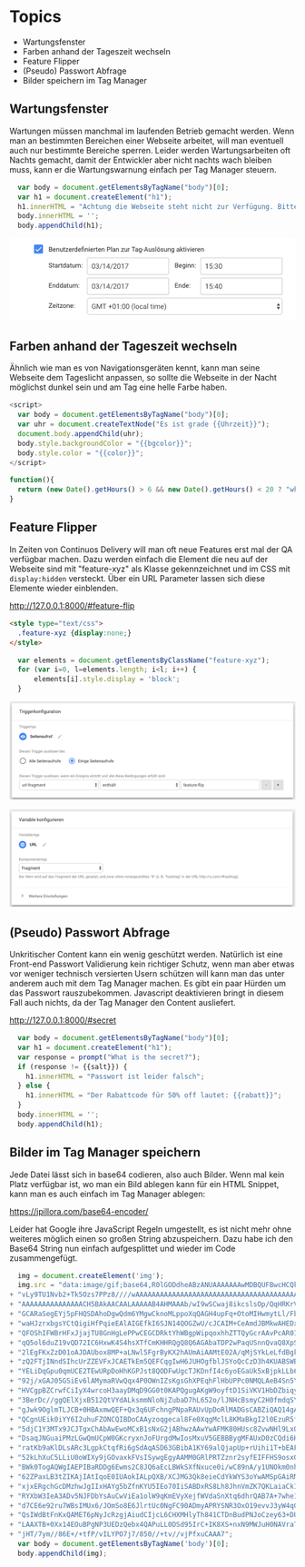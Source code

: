 # Topics

* Wartungsfenster
* Farben anhand der Tageszeit wechseln
* Feature Flipper
* (Pseudo) Passwort Abfrage
* Bilder speichern im Tag Manager

## Wartungsfenster

Wartungen müssen manchmal im laufenden Betrieb gemacht werden. Wenn man an bestimmten Bereichen einer Webseite arbeitet, will man eventuell
auch nur bestimmte Bereiche sperren. Leider werden Wartungsarbeiten oft Nachts gemacht, damit der Entwickler aber nicht nachts wach bleiben
muss, kann er die Wartungswarnung einfach per Tag Manager steuern.

```javascript
  var body = document.getElementsByTagName("body")[0];
  var h1 = document.createElement("h1");
  h1.innerHTML = "Achtung die Webseite steht nicht zur Verfügung. Bitte probieren Sie es später noch einmal";
  body.innerHTML = '';
  body.appendChild(h1);
```
![](maintenance.png)

## Farben anhand der Tageszeit wechseln

Ähnlich wie man es von Navigationsgeräten kennt, kann man seine Webseite dem Tageslicht anpassen, so sollte die Webseite in der Nacht
möglichst dunkel sein und am Tag eine helle Farbe haben.

```javascript
<script>
  var body = document.getElementsByTagName("body")[0];
  var uhr = document.createTextNode("Es ist grade {{Uhrzeit}}");
  document.body.appendChild(uhr);
  body.style.backgroundColor = "{{bgcolor}}";
  body.style.color = "{{color}}";
</script>
```

```javascript
function(){
  return (new Date().getHours() > 6 && new Date().getHours() < 20 ? "white" : "black");
}
```

## Feature Flipper

In Zeiten von Continuos Delivery will man oft neue Features erst mal der QA verfügbar machen. 
Dazu werden einfach die Element die neu auf der Webseite sind mit "feature-xyz" als Klasse gekennzeichnet und im CSS mit `display:hidden` versteckt.
Über ein URL Parameter lassen sich diese Elemente wieder einblenden.

http://127.0.0.1:8000/#feature-flip

```html
<style type="text/css">
  .feature-xyz {display:none;}
</style>
```

```javascript
  var elements = document.getElementsByClassName("feature-xyz");
  for (var i=0, l=elements.length; i<l; i++) {
      elements[i].style.display = 'block';
  }
```

![](trigger.png)


![](variable.png)

## (Pseudo) Passwort Abfrage

Unkritischer Content kann ein wenig geschützt werden. Natürlich ist eine Front-end Passwort Validierung kein richtiger Schutz,
wenn man aber etwas vor weniger technisch versierten Usern schützen will kann man das unter anderem auch mit dem Tag Manager machen.
Es gibt ein paar Hürden um das Passwort rauszubekommen. Javascript deaktivieren bringt in diesem Fall auch nichts, da der Tag Manager 
den Content ausliefert.

http://127.0.0.1:8000/#secret

```javascript
  var body = document.getElementsByTagName("body")[0];
  var h1 = document.createElement("h1");
  var response = prompt("What is the secret?");
  if (response != {{salt}}) {
    h1.innerHTML = "Passwort ist leider falsch";
  } else {
    h1.innerHTML = "Der Rabattcode für 50% off lautet: {{rabatt}}";
  }
  body.innerHTML = '';
  body.appendChild(h1);
```

## Bilder im Tag Manager speichern

Jede Datei lässt sich in base64 codieren, also auch Bilder.
Wenn mal kein Platz verfügbar ist, wo man ein Bild ablegen kann für ein HTML Snippet,
kann man es auch einfach im Tag Manager ablegen:

https://jpillora.com/base64-encoder/

Leider hat Google ihre JavaScript Regeln umgestellt, es ist nicht mehr ohne weiteres möglich einen so großen String abzuspeichern.
Dazu habe ich den Base64 String nun einfach aufgesplittet und wieder im Code zusammengefügt.

```javascript
  img = document.createElement('img');
  img.src = "data:image/gif;base64,R0lGODdheABzANUAAAAAAAwMDBQUFBwcHCQkJCsrKzMzMzw8PEREREtLS1NTU11dXWNjY2xsbHR0dHx8fISEhIqKipSUlJqamqSkpKurq7S0tLu7u8XFxc"
+ "vLy9TU1Nvb2+Tk5Ozs7PPz8////wAAAAAAAAAAAAAAAAAAAAAAAAAAAAAAAAAAAAAAAAAAAAAAAAAAAAAAAAAAAAAAAAAAAAAAAAAAAAAAAAAAAAAAAAAAAAAAAAAAAAAAAAAAAAAAAA"
+ "AAAAAAAAAAAAAAACH5BAkAACAALAAAAAB4AHMAAAb/wI9wSCwaj8ikcslsOp/QqHRKrVqv2Kx2y+16v+CweEwum8sTwuTMJmsQgDgi0653K4K4XlCx+68TeoJxEn+GURSDBoMUh45LGA"
+ "GCARaSegEYj5pFHQSDAhoDgwQdm6YMgwCknoMLppoXqQAGH4upFq+OtoMIHwmytLl/FbIACh8LxY3CdgfFDB8NxQfMdRnFAA4fD9iZ1WcO2BAfEdgN32YeBdiFgcUEHuhu2ACNxNga8l"
+ "waHJzrxbgsYCtQigiHfPqieEAlAIGEfkI6SJN14QOGZwU/cJCAIM+CeAmdJBMkwAHEDxVEDcp07VMfIRweqNTjKiQTbrIGFBKiYVec/3waFCH8MGHmIG02kwiMo8CSoAQQO8DRk2+DUw"
+ "QFOShIFWBrHFxJjajTU8GnHgLePPwCEGCDRktYhWBgpWipqoxhhZTTQyGcrAAvPcAR0I9DngMFLeSR1eBenHF5IxqNYJfrSw4EApTqEIAAxApOb0kQNABvUnd6GnDGRklIBoIf1Hm7EH"
+ "qQ5ol6duZ19vQD72IC6HxwK4S4hsXTfCmKHHRQgQ8Q6AGAbaTDP2wPaqUSnnQvaQ8XpSMt4pceBg9GH+edOmiDB7qyCngrguF6Tg9WU/VK2iH9V2TYKJCRBQ+A9UEHXsniSiypCGCaPC"
+ "2lEgFKxZzD01oAJDAUbox8MP+aLNwl5FgrByKX2hAUmAiAAMtE02A/qMjSYkLeLfdBgkwNEV0xkAHYm3ay9JhQebb1k4geBhS0ozhCeODTGhzUpsd4CcUoCy6GxQGKEKjRs9NxWvbDoC"
+ "zQ2FTjINndSIhcUrZZEVFxJCAETkEm5QEFCqgIwH6JUHOgfblJSYoQcCzD3h4KUABSWBxEYJ+Df3rD4SUY6AmAhfX104GJBERwEjoUJJDAAg9U8KkHEsz0JkgRDjLABv7FkZYQY+q0qE"
+ "YELiDqGpu0qmUCE2TEwURpDoHhKGPJst8QODFwUgcTJKDnfI4c6yoEGaUk5xBjpkLLb6m8KUQCA7x0IATwDbL/rSPN0aPGEByEiCMvyhWz7gf8oJguiI8sKV0CxBGhgZR6HDNSMUPBOy"
+ "92j/xGAJ05GSiEv6lAMymaRVwQqx4P0OWnIZsKgsGhXPEqhFlHbUPPc0NMQLAeB4Sn5YNt+NrAwNLx2i6P5EiH0JH0ZDBpiHZUtmIHEMuybZeytCPdTgsf5YGK5voBtB4RJFsMUlYq88"
+ "HVCgpBZCrwfCiIyX4wrcoH3aayDMqD9GG0t0KAPQgugAKgW9oyftD1SiVKV1HbDZbiqyDQjJjbIXYDQE1/f/WzczGZyIwNHVHm1A+4fB1CeBwVKR7HAPF8Pggdh98SW6yNmC6xHZPrse"
+ "3BerDc//ggQElXjxB512QtVYdALksmmNloNjZubaD7hL652o/lJNHcBsmyC2H0fmdqSYABBwh4oAIHGECApZCR/NLvcXxsSNKCvMnhfh8SoAAEFfBzaxEeHFQBBAqwwvyhFjIdAIplCO"
+ "gJwk9OglmTLJCB+0HBAxmwQEF+Qx3q6UFchngPNpaRAUvUpDoRlMADGsCABZiQAQ14gAQqkAHpxQgTQhDdWRzoB/bNkFbzw8sGKNAAA1gKOAZgAAUCdi4FrCpvU9oEznhWnQkg4GW6uw"
+ "QCgnUEik0iYY6I2uhuFZONCQIBDoCAAyzoqgecal8Fe0XqgMclL8KMaBkgI2l0EzuR5f+CdiSByNgEsC8FxOMBB9jAAbThgYWNL2WBC1su8lOxug0iZhaoUQFAsohEsExrAICABUY2CF"
+ "5djC1Y3MTx9JCJTgxChAbAwEwoMCxB1sNxG2jABhwzAAwYwAFMK80HUsc8ZvwNHl9LxQQWQAAL/EMAHigHBArluHJkbTHFLMAC7LYMQH2QGR6g3TF8JIgMZAAa/3iOMpl5AGV+IJx+w0"
+ "DsaqJNGuaiPMzLGwQmUCpW0GKcryxnJoFUrgdMwIosMxuV5GEBBBygMFAUxD0zCQdi6HMccOOKWzhwgAO8LikCXM44H6ABQJozoqqLjBHmVoxeKHMBFxDABRYQnXHI8ZT/Ij2CBjBA05"
+ "ratKb9aKlDLsARc3LgpkCtqfRi6gSdAqASD63GBibA1KY69alQjapUp+rUihi1T+bEAFW3ytWuNpWIfouiWMcan54tM58fJataybrNIeBxrXAFhlnJmda42lVZRXjrXe36nJY6IxEGiE"
+ "52kLhXuC5LLiU0oWIXy9jGOvaxkFVsISywgEgyAAMM0GRlPRTZznr2syfEIFFHS9osxOQBqH0ABCiDl5joymTJRC3aKkAqIojwAVkbTmp3m1oIuMUDENBVj4Ar2yPkSkiucYACFDCfDa"
+ "BWk0TogAQWgIAEPIBaRDDg6Ewms2C8JQ6aEcLBWkSXfNxuce0i/wC89nA/y1UNOkm0nh6WNZeKOXCN/7GIAmGyGEids3YguU4+Rimh4ZwFXpYgXRE41Fa9cGwIdtmPKRljhAgNAAIPuM"
+ "62ZPaxLB3tZIKAjIAtIqoE0IUAokIALpQXB/XCJMG3Qk8eieCdYkWYS3oYwAMSpGAiRMhP3ZXLfjXS34L4hDD//UkRloRcFq/txVskwtzQVmMIz1dseoDMAhpy0R87Mkf6TR+8igxiQZ"
+ "xjxERgchGcDMzhwJgIIxHAYg5bZfnKYU5IEo70IiSABDxRS8Lh8JhnVmZK7QKLaiaCk1VBgEbneFEeXsBEAjCUOn/gxmzjBRWPgN9eCpq/hAYSAP9UggA06yjLa5ZOj+EUBwqMqUeWxn"
+ "RYXbW3IeA3ADv5NJFDbYsAuCwViEa1olW9qKmEVyXejfWVdaSnXtq6dhrQAB7A+7whe1iXotbAxYKtnmGPjgIVqIAE3uzmFoP7Ot7wznjsci+NRCt6RYgQy+p11HKPmlW1G8KhPczGU3"
+ "d7CE6e92ru7WBsIMUx6/JOmSo8E6JlrtUc0NgFC90ADmyAPRYSNR3OxO19evvJ3yW4qGUBTEb6+qd0adFqM8CBDoRCD0Rr3iVIU5CrBcApAeDOLuiAyY43+cBQJjifl7vcmYClayaaZE"
+ "QsIWdBtFnKxQAMET6pNyJcRzgjAiudCIjcL6CHXMHlyTh841CTDnBudPNJoCzey63+DUAAAzDAzYwwAQNYIgAIEG2e4D6UX3SK7m8XgLM1Mj4BfMw6cjZAPKQlZwxqoPDU8UDH9rAALH"
+ "LAAXTB+0Xx14EOuBPgNP3UEDzQebx4QAPuLL0DSd95IrC+IK8XS+nxN9MWJuH0NAVraTWhAQj4/vfAD77wh0/84hv/+MhPvvKJj8W/Ffb50I9+KtqtV+lb//qGzSv2t899tbY7pTcPv/"
+ "jHT/7ym//86E+/+tfP/vILYPO7j7/850//+tv//vjPfxuCAAA7";
  var body = document.getElementsByTagName('body')[0];
  body.appendChild(img);
```


